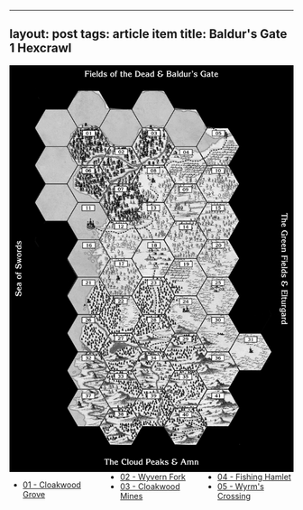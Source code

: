 <head>
<style> 
.newspaper {
  column-count: 3;
}
</style>
</head>

---
layout: post
tags: article item
title: Baldur's Gate 1 Hexcrawl
---



<img align="center" width=600px src="/images/Hexes/BGHex_blank.png">

<div class="newspaper">

- [01 - Cloakwood Grove](/pages/BaldurHex/01-CloakwoodGrove)
- [02 - Wyvern Fork](/pages/BaldurHex/02-WyvernFork)
- [03 - Cloakwood Mines](/pages/BaldurHex/03-CloakwoodMines)
- [04 - Fishing Hamlet](/pages/BaldurHex/04-FishingHamlet)
- [05 - Wyrm's Crossing](/pages/BaldurHex/05-WyrmsCrossing)
</div>
